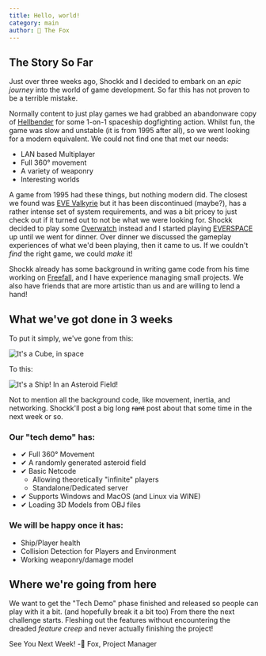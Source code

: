 ```yaml
---
title: Hello, world!
category: main
author: 🦊 The Fox
---
```

## The Story So Far

Just over three weeks ago, Shockk and I decided to embark on an *epic journey* into the world of game development.
So far this has not proven to be a terrible mistake.

Normally content to just play games we had grabbed an abandonware copy of [Hellbender](https://en.wikipedia.org/wiki/Hellbender_(video_game)) for some 1-on-1 spaceship dogfighting action. Whilst fun, the game was slow and unstable (it is from 1995 after all), so we went looking for a modern equivalent. We could not find one that met our needs:

 - LAN based Multiplayer
 - Full 360° movement
 - A variety of weaponry
 - Interesting worlds

A game from 1995 had these things, but nothing modern did. The closest we found was [EVE Valkyrie](https://www.evevalkyrie.com/) but it has been discontinued (maybe?), has a rather intense set of system requirements, and was a bit pricey to just check out if it turned out to not be what we were looking for.
Shockk decided to play some [Overwatch](https://en.wikipedia.org/wiki/Overwatch_(video_game)) instead and I started playing [EVERSPACE](https://everspace-game.com/) up until we went for dinner.
Over dinner we discussed the gameplay experiences of what we'd been playing, then it came to us. If we couldn't *find* the right game, we could *make* it!

Shockk already has some background in writing game code from his time working on [Freefall](https://freefall.space), and I have experience managing small projects. We also have friends that are more artistic than us and are willing to lend a hand!

## What we've got done in 3 weeks
To put it simply, we've gone from this:

![It's a Cube, in space](/polar-space/assets/img/Spacegame_Cube.png)

To this:

![It's a Ship! In an Asteroid Field!](/polar-space/assets/img/Spacegame_2019-08-03.png)

Not to mention all the background code, like movement, inertia, and networking. Shockk'll post a big long ~~rant~~ post about that some time in the next week or so.

### Our "tech demo" has:
 - ✔ Full 360° Movement
 - ✔ A randomly generated asteroid field
 - ✔ Basic Netcode
	 - Allowing theoretically "infinite" players
	 - Standalone/Dedicated server
 - ✔ Supports Windows and MacOS (and Linux via WINE)
 - ✔ Loading 3D Models from OBJ files
### We will be happy once it has:
- Ship/Player health
- Collision Detection for Players and Environment
- Working weaponry/damage model

## Where we're going from here
We want to get the "Tech Demo" phase finished and released so people can play with it a bit. (and hopefully break it a bit too)
From there the next challenge starts. 
Fleshing out the features without encountering the dreaded *feature creep* and never actually finishing the project!

See You Next Week!
-🦊 Fox, Project Manager
<!--stackedit_data:
eyJoaXN0b3J5IjpbLTEyMjEyMjAwMCw2OTkwMzUzMDQsNzkxNT
EyMDM4LDgzNDc5NTI3MywtMTYwNzI2MDEyOSwtMTE1MjE2NDEz
MiwtMTMzNzQ3NTgxMiwtMTEyODAzMTc1MCwtMTA3Mjg0MjQ0MC
wtMjAzMzczMjE3OCwyMTI5MDE0NDE0LDMxODY4NTI5OF19
-->